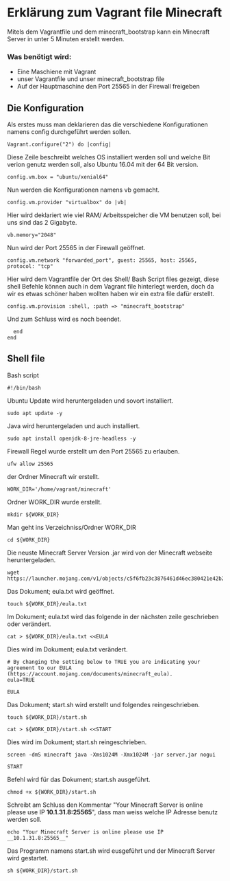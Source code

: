 # Erklärung zum Vagrant file Minecraft

Mitels dem Vagrantfile und dem minecraft_bootstrap kann ein Minecraft Server in unter 5 Minuten erstellt werden.

### Was benötigt wird: 
  * Eine Maschiene mit Vagrant 
  * unser Vagrantfile und unser minecraft_bootstrap file
  * Auf der Hauptmaschine den Port 25565 in der Firewall freigeben 
  
## Die Konfiguration

Als erstes muss man deklarieren das die verschiedene Konfigurationen namens config durchgeführt werden sollen.
```
Vagrant.configure("2") do |config|
```

Diese Zeile beschreibt welches OS installiert werden soll und welche Bit verion genutz werden soll, also Ubuntu 16.04 mit der 64 Bit version.
```
config.vm.box = "ubuntu/xenial64"
```

Nun werden die Konfigurationen namens vb gemacht.
```
config.vm.provider "virtualbox" do |vb|
```

Hier wird deklariert wie viel RAM/ Arbeitsspeicher die VM benutzen soll, bei uns sind das 2 Gigabyte. 
```
vb.memory="2048"
```

Nun wird der Port 25565 in der Firewall geöffnet.
```
config.vm.network "forwarded_port", guest: 25565, host: 25565, protocol: "tcp"
```

Hier wird dem Vagrantfile der Ort des Shell/ Bash Script files gezeigt, diese shell Befehle können auch in dem Vagrant file hinterlegt werden, doch da wir es etwas schöner haben wollten haben wir ein extra file dafür erstellt.
```
config.vm.provision :shell, :path => "minecraft_bootstrap"
```

Und zum Schluss wird es noch beendet.
```
  end
end
```

## Shell file

Bash script
```
#!/bin/bash
```

Ubuntu Update wird heruntergeladen und sovort installiert.
```
sudo apt update -y
```

Java wird heruntergeladen und auch installiert.
```
sudo apt install openjdk-8-jre-headless -y
```

Firewall Regel wurde erstellt um den Port 25565 zu erlauben.
```
ufw allow 25565
```

der Ordner Minecraft wir erstellt.
```
WORK_DIR='/home/vagrant/minecraft'
```

Ordner WORK_DIR wurde erstellt.
```
mkdir ${WORK_DIR}
```

Man geht ins Verzeichniss/Ordner WORK_DIR
```
cd ${WORK_DIR}
```

Die neuste Minecraft Server Version .jar wird von der Minecraft webseite heruntergeladen.
```
wget https://launcher.mojang.com/v1/objects/c5f6fb23c3876461d46ec380421e42b289789530/server.jar
```

Das Dokument; eula.txt wird geöffnet.
```
touch ${WORK_DIR}/eula.txt
```

Im Dokument; eula.txt wird das folgende in der nächsten zeile geschrieben oder verändert. 
```
cat > ${WORK_DIR}/eula.txt <<EULA
```

Dies wird im Dokument; eula.txt verändert.
```
# By changing the setting below to TRUE you are indicating your agreement to our EULA (https://account.mojang.com/documents/minecraft_eula).
eula=TRUE
```

```
EULA
```

Das Dokument; start.sh wird erstellt und folgendes reingeschrieben.
```
touch ${WORK_DIR}/start.sh
```
```
cat > ${WORK_DIR}/start.sh <<START
```

Dies wird im Dokument; start.sh reingeschrieben.
```
screen -dmS minecraft java -Xms1024M -Xmx1024M -jar server.jar nogui
```
```
START
```

Befehl wird für das Dokument; start.sh ausgeführt.
```
chmod +x ${WORK_DIR}/start.sh
```

Schreibt am Schluss den Kommentar "Your Minecraft Server is online please use IP __10.1.31.8:25565__", dass man weiss welche IP Adresse benutz werden soll.
```
echo "Your Minecraft Server is online please use IP __10.1.31.8:25565__"
```
Das Programm namens start.sh wird eusgeführt und der Minecraft Server wird gestartet.
```
sh ${WORK_DIR}/start.sh
```
